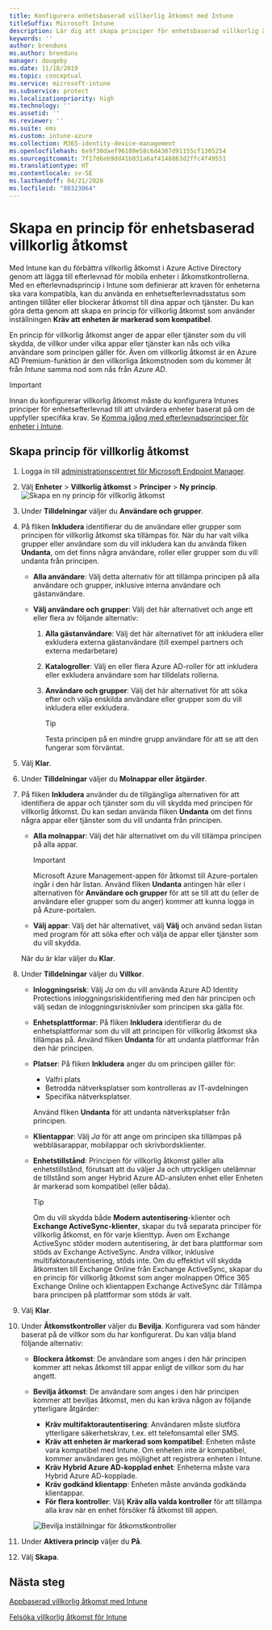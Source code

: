 ```yaml
---
title: Konfigurera enhetsbaserad villkorlig åtkomst med Intune
titleSuffix: Microsoft Intune
description: Lär dig att skapa principer för enhetsbaserad villkorlig åtkomst, baserat på Microsoft Intune enhetens efterlevnad och hantering av mobilappar.
keywords: ''
author: brenduns
ms.author: brenduns
manager: dougeby
ms.date: 11/18/2019
ms.topic: conceptual
ms.service: microsoft-intune
ms.subservice: protect
ms.localizationpriority: high
ms.technology: ''
ms.assetid: ''
ms.reviewer: ''
ms.suite: ems
ms.custom: intune-azure
ms.collection: M365-identity-device-management
ms.openlocfilehash: 6e9f30daef96180e58c6d4307d91155cf1305254
ms.sourcegitcommit: 7f17d6eb9dd41b031a6af4148863d2ffc4f49551
ms.translationtype: HT
ms.contentlocale: sv-SE
ms.lasthandoff: 04/21/2020
ms.locfileid: "80323064"
---
```

# <a name="create-a-device-based-conditional-access-policy"></a>Skapa en princip för enhetsbaserad villkorlig åtkomst

Med Intune kan du förbättra villkorlig åtkomst i Azure Active Directory genom att lägga till efterlevnad för mobila enheter i åtkomstkontrollerna. Med en efterlevnadsprincip i Intune som definierar att kraven för enheterna ska vara kompatibla, kan du använda en enhetsefterlevnadsstatus som antingen tillåter eller blockerar åtkomst till dina appar och tjänster. Du kan göra detta genom att skapa en princip för villkorlig åtkomst som använder inställningen **Kräv att enheten är markerad som kompatibel**.

En princip för villkorlig åtkomst anger de appar eller tjänster som du vill skydda, de villkor under vilka appar eller tjänster kan nås och vilka användare som principen gäller för. Även om villkorlig åtkomst är en Azure AD Premium-funktion är den villkorliga åtkomstnoden som du kommer åt från *Intune* samma nod som nås från *Azure AD*.

> [!IMPORTANT]
> Innan du konfigurerar villkorlig åtkomst måste du konfigurera Intunes principer för enhetsefterlevnad till att utvärdera enheter baserat på om de uppfyller specifika krav. Se [Komma igång med efterlevnadsprinciper för enheter i Intune](device-compliance-get-started.md).

## <a name="create-conditional-access-policy"></a>Skapa princip för villkorlig åtkomst

1. Logga in till [administrationscentret för Microsoft Endpoint Manager](https://go.microsoft.com/fwlink/?linkid=2109431).

2. Välj **Enheter** > **Villkorlig åtkomst** > **Principer** > **Ny princip**.
  ![Skapa en ny princip för villkorlig åtkomst](./media/create-conditional-access-intune/create-ca.png)

3. Under **Tilldelningar** väljer du **Användare och grupper**.

4. På fliken **Inkludera** identifierar du de användare eller grupper som principen för villkorlig åtkomst ska tillämpas för. När du har valt vilka grupper eller användare som du vill inkludera kan du använda fliken **Undanta**, om det finns några användare, roller eller grupper som du vill undanta från principen.

   - **Alla användare**: Välj detta alternativ för att tillämpa principen på alla användare och grupper, inklusive interna användare och gästanvändare.

   - **Välj användare och grupper**: Välj det här alternativet och ange ett eller flera av följande alternativ:
  
     1. **Alla gästanvändare**: Välj det här alternativet för att inkludera eller exkludera externa gästanvändare (till exempel partners och externa medarbetare)

     2. **Katalogroller**: Välj en eller flera Azure AD-roller för att inkludera eller exkludera användare som har tilldelats rollerna.

     3. **Användare och grupper**: Välj det här alternativet för att söka efter och välja enskilda användare eller grupper som du vill inkludera eller exkludera.

        > [!TIP]
        > Testa principen på en mindre grupp användare för att se att den fungerar som förväntat.

5. Välj **Klar**.

6. Under **Tilldelningar** väljer du **Molnappar eller åtgärder**.

7. På fliken **Inkludera** använder du de tillgängliga alternativen för att identifiera de appar och tjänster som du vill skydda med principen för villkorlig åtkomst. Du kan sedan använda fliken **Undanta** om det finns några appar eller tjänster som du vill undanta från principen.

   - **Alla molnappar**: Välj det här alternativet om du vill tillämpa principen på alla appar.
     > [!IMPORTANT]
     > Microsoft Azure Management-appen för åtkomst till Azure-portalen ingår i den här listan. Använd fliken **Undanta** antingen här eller i alternativen för **Användare och grupper** för att se till att du (eller de användare eller grupper som du anger) kommer att kunna logga in på Azure-portalen. 

   - **Välj appar**: Välj det här alternativet, välj **Välj** och använd sedan listan med program för att söka efter och välja de appar eller tjänster som du vill skydda.

   När du är klar väljer du **Klar**.

8. Under **Tilldelningar** väljer du **Villkor**.

   - **Inloggningsrisk**: Välj *Ja* om du vill använda Azure AD Identity Protections inloggningsriskidentifiering med den här principen och välj sedan de inloggningsrisknivåer som principen ska gälla för.

   - **Enhetsplattformar**: På fliken **Inkludera** identifierar du de enhetsplattformar som du vill att principen för villkorlig åtkomst ska tillämpas på. Använd fliken **Undanta** för att undanta plattformar från den här principen.

   - **Platser**: På fliken **Inkludera** anger du om principen gäller för:
     - Valfri plats
     - Betrodda nätverksplatser som kontrolleras av IT-avdelningen
     - Specifika nätverksplatser.

     Använd fliken **Undanta** för att undanta nätverksplatser från principen.

   - **Klientappar**: Välj *Ja* för att ange om principen ska tillämpas på webbläsarappar, mobilappar och skrivbordsklienter.

   - **Enhetstillstånd**: Principen för villkorlig åtkomst gäller alla enhetstillstånd, förutsatt att du väljer Ja och uttryckligen utelämnar de tillstånd som anger Hybrid Azure AD-ansluten enhet eller Enheten är markerad som kompatibel (eller båda).

     > [!TIP]
     > Om du vill skydda både **Modern autentisering**-klienter och **Exchange ActiveSync-klienter**, skapar du två separata principer för villkorlig åtkomst, en för varje klienttyp. Även om Exchange ActiveSync stöder modern autentisering, är det bara plattformar som stöds av Exchange ActiveSync. Andra villkor, inklusive multifaktorautentisering, stöds inte. Om du effektivt vill skydda åtkomsten till Exchange Online från Exchange ActiveSync, skapar du en princip för villkorlig åtkomst som anger molnappen Office 365 Exchange Online och klientappen Exchange ActiveSync där Tillämpa bara principen på plattformar som stöds är valt.

9. Välj **Klar**.

10. Under **Åtkomstkontroller** väljer du **Bevilja**. Konfigurera vad som händer baserat på de villkor som du har konfigurerat.  Du kan välja bland följande alternativ:

    - **Blockera åtkomst**: De användare som anges i den här principen kommer att nekas åtkomst till appar enligt de villkor som du har angett.
    - **Bevilja åtkomst**: De användare som anges i den här principen kommer att beviljas åtkomst, men du kan kräva någon av följande ytterligare åtgärder:
      - **Kräv multifaktorautentisering**: Användaren måste slutföra ytterligare säkerhetskrav, t.ex. ett telefonsamtal eller SMS.
      - **Kräv att enheten är markerad som kompatibel**: Enheten måste vara kompatibel med Intune. Om enheten inte är kompatibel, kommer användaren ges möjlighet att registrera enheten i Intune.
      - **Kräv Hybrid Azure AD-kopplad enhet**: Enheterna måste vara Hybrid Azure AD-kopplade.
      - **Kräv godkänd klientapp**: Enheten måste använda godkända klientappar. 
      - **För flera kontroller**: Välj **Kräv alla valda kontroller** för att tillämpa alla krav när en enhet försöker få åtkomst till appen.

      ![Bevilja inställningar för åtkomstkontroller](./media/create-conditional-access-intune/create-ca-grant-access-settings.png)

11. Under **Aktivera princip** väljer du **På**.

12. Välj **Skapa**.

## <a name="next-steps"></a>Nästa steg

[Appbaserad villkorlig åtkomst med Intune](app-based-conditional-access-intune.md)

[Felsöka villkorlig åtkomst för Intune](https://support.microsoft.com/help/4456106)
